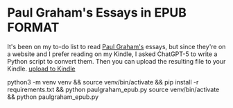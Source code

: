# Paul Graham's Essays in EPUB FORMAT

It's been on my to-do list to read [Paul Graham's](https://paulgraham.com/articles.html) essays, but since they're on a website and I prefer reading on my Kindle, I asked ChatGPT-5 to write a Python script to convert them. Then you can upload the resulting file to your Kindle. [upload to Kindle](https://www.amazon.com/sendtokindle)

python3 -m venv venv && source venv/bin/activate && pip install -r requirements.txt && python paulgraham_epub.py
source venv/bin/activate && python paulgraham_epub.py

